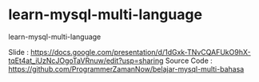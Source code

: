 # learn-mysql-multi-language
learn-mysql-multi-language

Slide : https://docs.google.com/presentation/d/1dGxk-TNvCQAFUkO9hX-tqEt4at_iUzNcJOgoTaVRnuw/edit?usp=sharing
Source Code : https://github.com/ProgrammerZamanNow/belajar-mysql-multi-bahasa